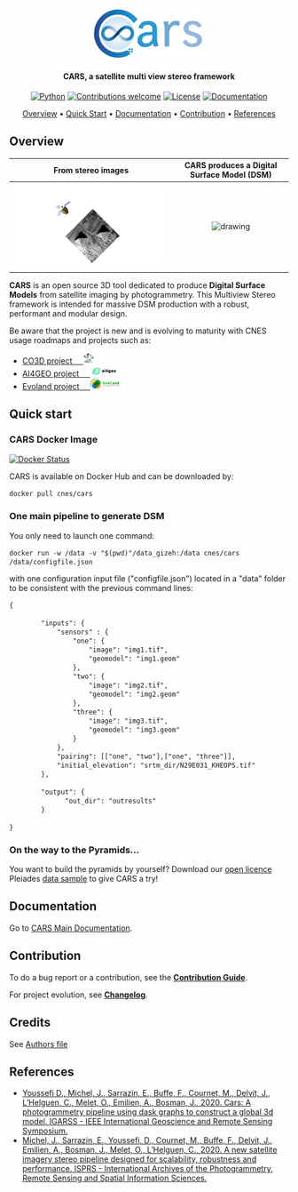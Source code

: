 <div align="center">
<a target="_blank" href="https://github.com/CNES/cars">
<picture>
  <source
    srcset="https://raw.githubusercontent.com/CNES/cars/master/docs/source/images/picto_dark.png"
    media="(prefers-color-scheme: dark)"
  />
  <img
    src="https://raw.githubusercontent.com/CNES/cars/master/docs/source/images/picto_light.png"
    alt="CARS"
    width="40%"
  />
</picture>
</a>

<h4>CARS, a satellite multi view stereo framework </h4>

[![Python](https://img.shields.io/badge/python-v3.8+-blue.svg)](https://www.python.org/downloads/release/python-380/)
[![Contributions welcome](https://img.shields.io/badge/contributions-welcome-orange.svg)](CONTRIBUTING.md)
[![License](https://img.shields.io/badge/License-Apache%202.0-blue.svg)](https://opensource.org/licenses/Apache-2.0/)
[![Documentation](https://readthedocs.org/projects/cars/badge/?version=latest)](https://cars.readthedocs.io/?badge=latest)

<p>
  <a href="#overview">Overview</a> •
  <a href="#quick-start">Quick Start</a> •
  <a href="#documentation">Documentation</a> •
  <a href="#contribution">Contribution</a> •
  <a href="#references">References</a>
</p>
</div>

## Overview

From stereo images  |  CARS produces a Digital Surface Model (DSM)
:-------------------------:|:-------------------------:
<img src="https://raw.githubusercontent.com/CNES/cars/master/docs/source/images/animation_sat.gif" alt="drawing" width="100%"/> |  <img src="https://raw.githubusercontent.com/CNES/cars/master/docs/source/images/overview_dsm_3d.gif" alt="drawing" width="100%"/>


**CARS** is an open source 3D tool dedicated to produce **Digital Surface Models** from satellite imaging by photogrammetry.
This Multiview Stereo framework is intended for massive DSM production with a robust, performant and modular design.

Be aware that the project is new and is evolving to maturity with CNES usage roadmaps and projects such as:
- <a href="https://co3d.cnes.fr/en/co3d-0">CO3D project &nbsp;&nbsp;&nbsp;  <img src="https://raw.githubusercontent.com/CNES/cars/master/docs/source/images/logo_co3D_cnes.jpg" height="20"/></a>
- <a href="https://www.ai4geo.eu">AI4GEO project &nbsp;&nbsp;&nbsp; <img src="https://raw.githubusercontent.com/CNES/cars/master/docs/source/images/logo-ai4geo.png" height="20"/> </a>
- <a href="https://www.evo-land.eu">Evoland project &nbsp;&nbsp;&nbsp; <img src="https://raw.githubusercontent.com/CNES/cars/master/docs/source/images/logo-evoland.png" height="20"/> </a>

## Quick start

### CARS Docker Image

[![Docker Status](http://dockeri.co/image/cnes/cars)](https://hub.docker.com/r/cnes/cars)

CARS is available on Docker Hub and can be downloaded by:
``` bash
docker pull cnes/cars
```

### One main pipeline to generate DSM

You only need to launch one command:

```
docker run -w /data -v "$(pwd)"/data_gizeh:/data cnes/cars /data/configfile.json
```

with one configuration input file ("configfile.json") located in a "data" folder to be consistent with the previous command lines:
```
{

        "inputs": {
            "sensors" : {
                "one": {
                    "image": "img1.tif",
                    "geomodel": "img1.geom"
                },
                "two": {
                    "image": "img2.tif",
                    "geomodel": "img2.geom"
                },
                "three": {
                    "image": "img3.tif",
                    "geomodel": "img3.geom"
                }
            },
            "pairing": [["one", "two"],["one", "three"]],
            "initial_elevation": "srtm_dir/N29E031_KHEOPS.tif"
        },

        "output": {
              "out_dir": "outresults"
        }

}

```

### On the way to the Pyramids...

You want to build the pyramids by yourself? Download our [open licence](https://www.etalab.gouv.fr/licence-ouverte-open-licence) Pleiades [data sample](https://raw.githubusercontent.com/CNES/cars/master/tutorials/data_gizeh.tar.bz2) to give CARS a try!

## Documentation

Go to [CARS Main Documentation](https://cars.readthedocs.io/?badge=latest).


## Contribution

To do a bug report or a contribution, see the [**Contribution Guide**](https://github.com/CNES/cars/blob/master/CONTRIBUTING.md).

For project evolution, see [**Changelog**](https://github.com/CNES/cars/blob/master/CHANGELOG.md).

## Credits

See [Authors file](https://github.com/CNES/cars/blob/master/AUTHORS.md)


## References

- [Youssefi D., Michel, J., Sarrazin, E., Buffe, F., Cournet, M., Delvit, J., L’Helguen, C., Melet, O., Emilien, A., Bosman, J., 2020. Cars: A photogrammetry pipeline using dask graphs to construct a global 3d model. IGARSS - IEEE International Geoscience and Remote Sensing Symposium.](https://ieeexplore.ieee.org/document/9324020)
- [Michel, J., Sarrazin, E., Youssefi, D., Cournet, M., Buffe, F., Delvit, J., Emilien, A., Bosman, J., Melet, O., L’Helguen, C., 2020. A new satellite imagery stereo pipeline designed for scalability, robustness and performance. ISPRS - International Archives of the Photogrammetry, Remote Sensing and Spatial Information Sciences.](https://www.isprs-ann-photogramm-remote-sens-spatial-inf-sci.net/V-2-2020/171/2020/)
